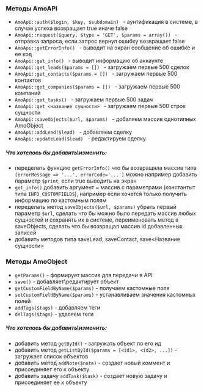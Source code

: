 ### Методы AmoAPI

* ```AmoApi::auth($login, $key, $subdomain) ``` - аунтификация в системе, в случае успеха возвращает true иначе false
* ```AmoApi::request($query, $type = 'GET', $params = array()) ``` - отправка запроса, если запрос вернул ошибку возвращает false
* ```AmoApi::getErrorInfo() ``` - выводит на экран сообщение об ошибке и ее код
* ```AmoApi::get_info() ``` - выводит информацию об аккаунте
* ```AmoApi::get_leads($params = []) ``` - загружаем первые 500 сделок
* ```AmoApi::get_contacts($params = []) ``` - загружаем первые 500 контактов
* ```AmoApi::get_companies($params = []) ``` - загружаем первые 500 компаний
* ```AmoApi::get_tasks() ``` - загружаем первые 500 задач
* ```AmoApi::get_<название сущности> ``` - загружаем первые 500 строк сущности
* ```AmoApi::saveObjects($url, $params) ``` - добаляем массив однотипных AmoObject
* ```AmoApi::addLead($lead) ``` - добавляем сделку
* ```AmoApi::updateLead($lead) ``` - редактируем сделку

##### _Что хотелось бы добавить\изменить:_
* переделать функцию ```getErrorInfo()``` что бы возвращяла массив типа ```[errorMessage => '...', errorCode='...']``` можно например добавить параметр ```$print```, если true выводить на экран
* ```get_info()``` добавить аргумент = массив с параметрами (константыт типа ```INFO_CUSTOMFIELDS```), например если хочется только получить информацию по кастомным полям
* переделать метод ```saveObjects($url, $params)``` убрать первый параметр ```$url```, сделать что бы можно было передать массив любых сущностей и сохранять их в системе, переименовать метод в saveObjects, сделать что бы возвращал массив id добавленных записей
* добавить методов типа saveLead, saveContact, save<Название сущности>

### Методы AmoObject

* ```getParams()``` - формирует массив для передачи в API
* ```save()``` - добавляет\редактирует объект
* ```getCustomFieldByName($params)``` - получаем кастомные поля
* ```setCustomFieldByName($params)``` - устанавливаем значения кастомных полей
* ```addTags($tags)``` - добавляем теги
* ```delTags($tags)``` - удаляем теги

##### _Что хотелось бы добавить\изменить:_
* добавить метод ```getById()``` - загружать объект по его ид 
* добавить метод ```getListById($params = [<id1>, <id2>, ...])``` - загружает список объектов
* добавить метод ```addNote($note)``` - создает новый коммент и присоединяет его к объекту
* добавить задачу ```addTask($task)``` - создает новую задачу и присоединяет ее к объекту
